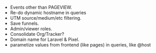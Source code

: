* Events other than PAGEVIEW.
* Re-do dynamic hostname in queries
* UTM source/medium/etc filtering.
* Save funnels.
* Admin/viewer roles.
* Consolidate Org/Tracker?
* Domain name for Laravel & Pixel.
* parametize values from frontend (like pages) in queries, like @host
